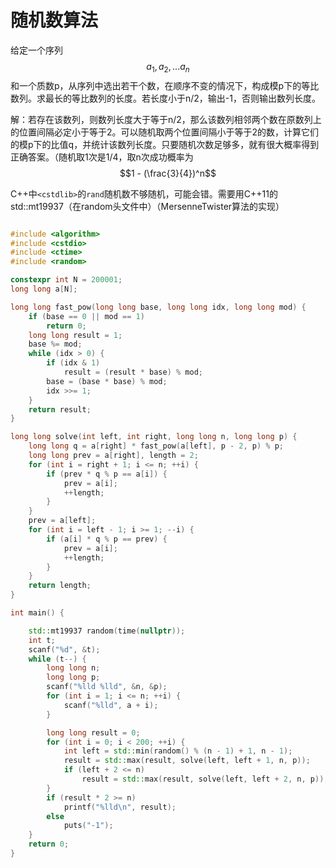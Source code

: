 # 随机数算法

给定一个序列$$a_1, a_2, ...a_n$$和一个质数p，从序列中选出若干个数，在顺序不变的情况下，构成模p下的等比数列。求最长的等比数列的长度。若长度小于n/2，输出-1，否则输出数列长度。

解：若存在该数列，则数列长度大于等于n/2，那么该数列相邻两个数在原数列上的位置间隔必定小于等于2。可以随机取两个位置间隔小于等于2的数，计算它们的模p下的比值q，并统计该数列长度。只要随机次数足够多，就有很大概率得到正确答案。（随机取1次是1/4，取n次成功概率为$$1 - (\frac{3}{4})^n$$

C++中`<cstdlib>`的`rand`随机数不够随机，可能会错。需要用C++11的std::mt19937（在random头文件中）（MersenneTwister算法的实现）

```c++

#include <algorithm>
#include <cstdio>
#include <ctime>
#include <random>

constexpr int N = 200001;
long long a[N];

long long fast_pow(long long base, long long idx, long long mod) {
    if (base == 0 || mod == 1)
        return 0;
    long long result = 1;
    base %= mod;
    while (idx > 0) {
        if (idx & 1)
            result = (result * base) % mod;
        base = (base * base) % mod;
        idx >>= 1;
    }
    return result;
}

long long solve(int left, int right, long long n, long long p) {
    long long q = a[right] * fast_pow(a[left], p - 2, p) % p;
    long long prev = a[right], length = 2;
    for (int i = right + 1; i <= n; ++i) {
        if (prev * q % p == a[i]) {
            prev = a[i];
            ++length;
        }
    }
    prev = a[left];
    for (int i = left - 1; i >= 1; --i) {
        if (a[i] * q % p == prev) {
            prev = a[i];
            ++length;
        }
    }
    return length;
}

int main() {

    std::mt19937 random(time(nullptr));
    int t;
    scanf("%d", &t);
    while (t--) {
        long long n;
        long long p;
        scanf("%lld %lld", &n, &p);
        for (int i = 1; i <= n; ++i) {
            scanf("%lld", a + i);
        }

        long long result = 0;
        for (int i = 0; i < 200; ++i) {
            int left = std::min(random() % (n - 1) + 1, n - 1);
            result = std::max(result, solve(left, left + 1, n, p));
            if (left + 2 <= n)
                result = std::max(result, solve(left, left + 2, n, p));
        }
        if (result * 2 >= n)
            printf("%lld\n", result);
        else
            puts("-1");
    }
    return 0;
}
```

